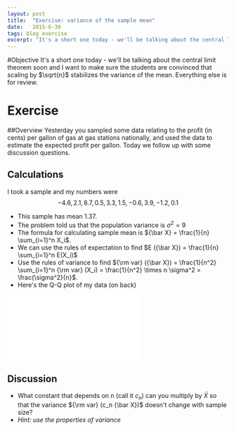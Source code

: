 ```yaml
---
layout: post
title:  "Exercise: variance of the sample mean"
date:   2015-6-30
tags: blog exercise
excerpt: "It's a short one today - we'll be talking about the central limit theorem soon and I want to make sure the students are convinced that scaling by $\\sqrt{n}$ stabilizes the variance of the mean. Everything else is for review."
---
```


#Objective
It's a short one today - we'll be talking about the central limit theorem soon and I want to make sure the students are convinced that scaling by $\sqrt{n}$ stabilizes the variance of the mean. Everything else is for review.

# Exercise

##Overview
Yesterday you sampled some data relating to the profit (in cents) per gallon of gas at gas stations nationally, and used the data to estimate the expected profit per gallon. Today we follow up with some discussion questions.

## Calculations
I took a sample and my numbers were 
$$-4.6, 2.1, 8.7, 0.5, 3.3, 1.5, -0.6, 3.9, -1.2, 0.1$$

- This sample has mean 1.37.
- The problem told us that the population variance is $\sigma^2 = 9$
- The formula for calculating sample mean is ${\bar X} = \frac{1}{n} \sum_{i=1}^n X_i$.
- We can use the rules of expectation to find $E ({\bar X}) = \frac{1}{n} \sum_{i=1}^n E(X_i)$
- Use the rules of variance to find ${\rm var} ({\bar X}) = \frac{1}{n^2} \sum_{i=1}^n {\rm var} (X_i) = \frac{1}{n^2} \times n \sigma^2 = \frac{\sigma^2}{n}$.
- Here's the Q-Q plot of my data (on back)

![Q-Q plot](/figures/2015/6/30/qq-plot.pdf)

## Discussion

 - What constant that depends on n (call it $c_n$) can you multiply by ${\bar X}$ so that the variance ${\rm var} (c_n {\bar X})$ doesn't change with sample size?
 - *Hint: use the properties of variance*
